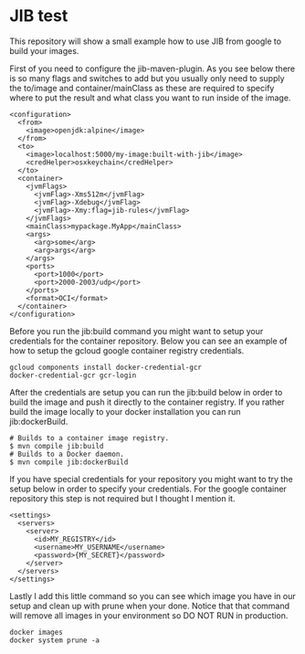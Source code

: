 # JIB test

This repository will show a small example how to use JIB from google to build your images.

First of you need to configure the jib-maven-plugin. As you see below there is so many flags and switches to add but you usually only need to supply the to/image and container/mainClass as these are required to specify where to put the result and what class you want to run inside of the image.
```
<configuration>
  <from>
    <image>openjdk:alpine</image>
  </from>
  <to>
    <image>localhost:5000/my-image:built-with-jib</image>
    <credHelper>osxkeychain</credHelper>
  </to>
  <container>
    <jvmFlags>
      <jvmFlag>-Xms512m</jvmFlag>
      <jvmFlag>-Xdebug</jvmFlag>
      <jvmFlag>-Xmy:flag=jib-rules</jvmFlag>
    </jvmFlags>
    <mainClass>mypackage.MyApp</mainClass>
    <args>
      <arg>some</arg>
      <arg>args</arg>
    </args>
    <ports>
      <port>1000</port>
      <port>2000-2003/udp</port>
    </ports>
    <format>OCI</format>
  </container>
</configuration>
```

Before you run the jib:build command you might want to setup your credentials for the container repository. Below you can see an example of how to setup the gcloud google container registry credentials.
```
gcloud components install docker-credential-gcr
docker-credential-gcr gcr-login
```

After the credentials are setup you can run the jib:build below in order to build the image and push it directly to the container registry. If you rather build the image locally to your docker installation you can run jib:dockerBuild.
```
# Builds to a container image registry.
$ mvn compile jib:build
# Builds to a Docker daemon.
$ mvn compile jib:dockerBuild
```

If you have special credentials for your repository you might want to try the setup below in order to specify your credentials. For the google container repository this step is not required but I thought I mention it.
```
<settings>
  <servers>
    <server>
      <id>MY_REGISTRY</id>
      <username>MY_USERNAME</username>
      <password>{MY_SECRET}</password>
    </server>
  </servers>
</settings>
```

Lastly I add this little command so you can see which image you have in our setup and clean up with prune when your done. Notice that that command will remove all images in your environment so DO NOT RUN in production.
```
docker images
docker system prune -a
```